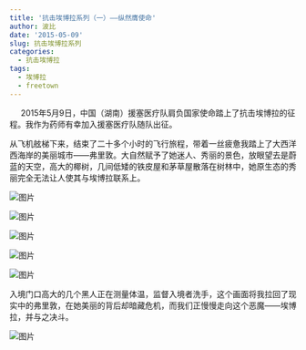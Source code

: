 ```yaml
---
title: '抗击埃博拉系列（一）——纵然膺使命'
author: 波比
date: '2015-05-09'
slug: 抗击埃博拉系列
categories:
  - 抗击埃博拉
tags:
  - 埃博拉
  - freetown 
---
```


     2015年5月9日，中国（湖南）援塞医疗队肩负国家使命踏上了抗击埃博拉的征程。我作为药师有幸加入援塞医疗队随队出征。

从飞机舷梯下来，结束了二十多个小时的飞行旅程，带着一丝疲惫我踏上了大西洋西海岸的美丽城市——弗里敦。大自然赋予了她迷人、秀丽的景色，放眼望去是蔚蓝的天空，高大的椰树，几间低矮的铁皮屋和茅草屋散落在树林中，她原生态的秀丽完全无法让人使其与埃博拉联系上。

![图片](http://r.photo.store.qq.com/psb?/V10n8yPI3UP4oC/KoPl44ADWmGiKYyLZmldQFgrfFU3WJkJpz9f3vzriO4!/o/dBj.eG*3NgAA&ek=1&kp=1&pt=0&bo=xAOAAkAGJwQFAAM!&t=5&su=1219284449&tm=1484499600&sce=0-12-12&rf=2-9) 

![图片](http://r.photo.store.qq.com/psb?/V10n8yPI3UP4oC/KmEKFjt*kJGQwKhi1JhKwzCposOLdP56zBOfx3un7.M!/o/dEKB427ZMwAA&ek=1&kp=1&pt=0&bo=xAOAAkAGJwQFAAM!&t=5&su=18370625&tm=1484499600&sce=0-12-12&rf=2-9) 

![图片](http://r.photo.store.qq.com/psb?/V10n8yPI3UP4oC/meq2Z*xaoytvGqMfjIAkKPhAicWSgGKNAUIMLZJiDQ8!/o/dHmi6W7cMwAA&ek=1&kp=1&pt=0&bo=xAOAAkAGJwQFAAM!&t=5&su=1220755985&tm=1484499600&sce=0-12-12&rf=2-9) 

![图片](http://r.photo.store.qq.com/psb?/V10n8yPI3UP4oC/yT925Q.mtxrctSshE940*lqW00ME5NgRTi7osSeUwhw!/o/dFwc5W7XMwAA&ek=1&kp=1&pt=0&bo=xAOAAkAGJwQFAAM!&t=5&su=1116954801&tm=1484499600&sce=0-12-12&rf=2-9) 

![图片](http://r.photo.store.qq.com/psb?/V10n8yPI3UP4oC/byfj6I3tM.POlQVFZMp.6SrqgRcCSi3u.haSD9RVhM8!/o/dIjTsG17DwAA&ek=1&kp=1&pt=0&bo=xAOAAkAGJwQFAAM!&t=5&su=1240161505&tm=1484499600&sce=0-12-12&rf=2-9) 

入境门口高大的几个黑人正在测量体温，监督入境者洗手，这个画面将我拉回了现实中的弗里敦，在她美丽的背后却暗藏危机，而我们正慢慢走向这个恶魔——埃博拉，并与之决斗。 

![图片](http://r.photo.store.qq.com/psb?/V10n8yPI3UP4oC/D8z1A0TY5nEFKzvpaErrfAte9O9jt*jyoNcx177VWNA!/o/dJj5R25bJgAA&ek=1&kp=1&pt=0&bo=xAOAAkAGJwQFAAM!&t=5&su=1221889697&tm=1484499600&sce=0-12-12&rf=2-9)